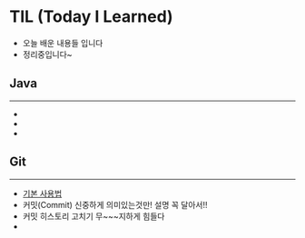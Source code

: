 # TIL (Today I Learned)
- 오늘 배운 내용들 입니다
- 정리중입니다~

## Java
___
* 
* 
* 

## Git
___
* [기본 사용법](/TIL/Git/markdownBasic.md)
* 커밋(Commit) 신중하게 의미있는것만! 설명 꼭 달아서!!
* 커밋 히스토리 고치기 무~~~지하게 힘들다
* 